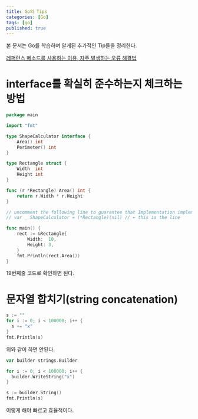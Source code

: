 ```yaml
---
title: Go의 Tips
categories: [Go]
tags: [go]
published: true
---
```


본 문서는 Go를 학습하며 알게된 추가적인 Tip들을 정리한다.


[레퍼런스 메소드를 사용하는 이유, 자주 발생하는 오류 해결법](https://levelup.gitconnected.com/write-go-like-a-senior-engineer-eee7f03a1883)

# interface를 확실히 준수하는지 체크하는 방법

```go
package main

import "fmt"

type ShapeCalculator interface {
	Area() int
	Perimeter() int
}

type Rectangle struct {
	Width  int
	Height int
}

func (r *Rectangle) Area() int {
	return r.Width * r.Height
}

// uncomment the following line to guarantee that Implementation implements all methods of SomeInterface
// var _ ShapeCalculator = (*Rectangle)(nil) // ← this is the line

func main() {
	rect := &Rectangle{
		Width:  10,
		Height: 3,
	}
	fmt.Println(rect.Area())
}
```

19번째줄 코드로 확인하면 된다.

# 문자열 합치기(string concatenation)

```go
s := ""
for i := 0; i < 100000; i++ {
  s += "x"
}
fmt.Println(s)
```

위와 같이 하면 안된다.

```go
var builder strings.Builder

for i := 0; i < 100000; i++ {
  builder.WriteString("x")
}

s := builder.String()
fmt.Println(s)
```

이렇게 해야 빠르고 효율적이다.

